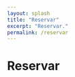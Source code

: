 ```yaml
---
layout: splash
title: "Reservar"
excerpt: "Reservar."
permalink: /reservar
---
```


# Reservar

<!-- Cal inline embed code begins -->
<div style="width:100%;height:100%;overflow:scroll" id="my-cal-inline"></div>
<script type="text/javascript">
  (function (C, A, L) { let p = function (a, ar) { a.q.push(ar); }; let d = C.document; C.Cal = C.Cal || function () { let cal = C.Cal; let ar = arguments; if (!cal.loaded) { cal.ns = {}; cal.q = cal.q || []; d.head.appendChild(d.createElement("script")).src = A; cal.loaded = true; } if (ar[0] === L) { const api = function () { p(api, arguments); }; const namespace = ar[1]; api.q = api.q || []; typeof namespace === "string" ? (cal.ns[namespace] = api) && p(api, ar) : p(cal, ar); return; } p(cal, ar); }; })(window, "https://app.cal.com/embed/embed.js", "init");
Cal("init", "1-clase-del-paquete", {origin:"https://cal.com"});

  Cal.ns["1-clase-del-paquete"]("inline", {
	elementOrSelector:"#my-cal-inline",
	calLink: "espanolconamor/1-clase-del-paquete",
	layout: "column_view"
  });
  
  Cal.ns["1-clase-del-paquete"]("ui", {"styles":{"branding":{"brandColor":"#000000"}},"hideEventTypeDetails":false,"layout":"column_view"});
  </script>
  <!-- Cal inline embed code ends -->

